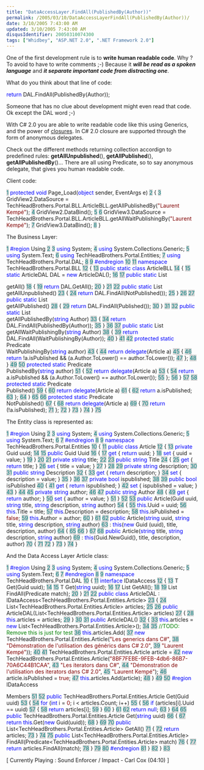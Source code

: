 ```yaml
---
title: "DataAccessLayer.FindAll(PublishedBy(Author))"
permalink: /2005/03/10/DataAccessLayerFindAll(PublishedBy(Author))/
date: 3/10/2005 7:43:00 AM
updated: 3/10/2005 7:43:00 AM
disqusIdentifier: 20050310074300
tags: ["Whidbey", "ASP.NET 2.0", ".NET Framework 2.0"]
---
```




One of the first development rule is to **write human readable 
code**. Why ? To avoid to have to write comments ;-) Because it 
***will be read as a spoken language*** and ***it 
separate important code from distracting one***.
<!-- more -->

What do you think about that line of code:

<span style="COLOR: blue">return</span> DAL.FindAll(PublishedBy(Author));

Someone that has no clue about development might even read that code. Ok 
except the DAL word ;-)

With C# 2.0 you are able to write readable code like this using Generics, and 
the power of [closures](http://martinfowler.com/bliki/Closures.html). 
In C# 2.0 closure are supported through the form of anonymous delegates.

Check out the different methods returning collection accordign to predefined 
rules: **getAllUnpublished**(), **getAllPublished**(), 
**getAllPublishedBy**()... There are all using Predicate, so to say 
anonymous delegate, that gives you human readable code.

Client code:

<span style="COLOR: teal; BACKGROUND-COLOR: lightgrey">  1</span> <font color="blue">protected</font> <font color="blue">void</font> Page_Load(<font color="blue">object</font> sender, EventArgs e)
<span style="COLOR: teal; BACKGROUND-COLOR: lightgrey">  2</span> {
<span style="COLOR: teal; BACKGROUND-COLOR: lightgrey">  3</span>     GridView2.DataSource = TechHeadBrothers.Portal.BLL.ArticleBLL.getAllPublishedBy(<font color="maroon">"Laurent Kempé"</font>);
<span style="COLOR: teal; BACKGROUND-COLOR: lightgrey">  4</span>     GridView2.DataBind();
<span style="COLOR: teal; BACKGROUND-COLOR: lightgrey">  5</span> 
<span style="COLOR: teal; BACKGROUND-COLOR: lightgrey">  6</span>     GridView3.DataSource = TechHeadBrothers.Portal.BLL.ArticleBLL.getAllWaitPublishingBy(<font color="maroon">"Laurent Kempé"</font>);
<span style="COLOR: teal; BACKGROUND-COLOR: lightgrey">  7</span>     GridView3.DataBind();
<span style="COLOR: teal; BACKGROUND-COLOR: lightgrey">  8</span> }

The Business Layer:

<span style="COLOR: teal; BACKGROUND-COLOR: lightgrey">  1</span> <font color="blue">#region</font> Using
<span style="COLOR: teal; BACKGROUND-COLOR: lightgrey">  2</span> 
<span style="COLOR: teal; BACKGROUND-COLOR: lightgrey">  3</span> <font color="blue">using</font> System;
<span style="COLOR: teal; BACKGROUND-COLOR: lightgrey">  4</span> <font color="blue">using</font> System.Collections.Generic;
<span style="COLOR: teal; BACKGROUND-COLOR: lightgrey">  5</span> <font color="blue">using</font> System.Text;
<span style="COLOR: teal; BACKGROUND-COLOR: lightgrey">  6</span> <font color="blue">using</font> TechHeadBrothers.Portal.Entities;
<span style="COLOR: teal; BACKGROUND-COLOR: lightgrey">  7</span> <font color="blue">using</font> TechHeadBrothers.Portal.DAL; 
<span style="COLOR: teal; BACKGROUND-COLOR: lightgrey">  8</span> 
<span style="COLOR: teal; BACKGROUND-COLOR: lightgrey">  9</span> <font color="blue">#endregion</font>
<span style="COLOR: teal; BACKGROUND-COLOR: lightgrey"> 10</span> 
<span style="COLOR: teal; BACKGROUND-COLOR: lightgrey"> 11</span> <font color="blue">namespace</font> TechHeadBrothers.Portal.BLL
<span style="COLOR: teal; BACKGROUND-COLOR: lightgrey"> 12</span> {
<span style="COLOR: teal; BACKGROUND-COLOR: lightgrey"> 13</span>     <font color="blue">public</font> <font color="blue">static</font> <font color="blue">class</font> ArticleBLL
<span style="COLOR: teal; BACKGROUND-COLOR: lightgrey"> 14</span>     {
<span style="COLOR: teal; BACKGROUND-COLOR: lightgrey"> 15</span>         <font color="blue">static</font> ArticleDAL DAL = <font color="blue">new</font> ArticleDAL();
<span style="COLOR: teal; BACKGROUND-COLOR: lightgrey"> 16</span> 
<span style="COLOR: teal; BACKGROUND-COLOR: lightgrey"> 17</span>         <font color="blue">public</font> <font color="blue">static</font> List<Article> getAll()
<span style="COLOR: teal; BACKGROUND-COLOR: lightgrey"> 18</span>         {
<span style="COLOR: teal; BACKGROUND-COLOR: lightgrey"> 19</span>             <font color="blue">return</font> DAL.GetAll();
<span style="COLOR: teal; BACKGROUND-COLOR: lightgrey"> 20</span>         }
<span style="COLOR: teal; BACKGROUND-COLOR: lightgrey"> 21</span> 
<span style="COLOR: teal; BACKGROUND-COLOR: lightgrey"> 22</span>         <font color="blue">public</font> <font color="blue">static</font> List<Article> getAllUnpublished()
<span style="COLOR: teal; BACKGROUND-COLOR: lightgrey"> 23</span>         {
<span style="COLOR: teal; BACKGROUND-COLOR: lightgrey"> 24</span>             <font color="blue">return</font> DAL.FindAll(NotPublished());
<span style="COLOR: teal; BACKGROUND-COLOR: lightgrey"> 25</span>         }
<span style="COLOR: teal; BACKGROUND-COLOR: lightgrey"> 26</span> 
<span style="COLOR: teal; BACKGROUND-COLOR: lightgrey"> 27</span>         <font color="blue">public</font> <font color="blue">static</font> List<Article> getAllPublished()
<span style="COLOR: teal; BACKGROUND-COLOR: lightgrey"> 28</span>         {
<span style="COLOR: teal; BACKGROUND-COLOR: lightgrey"> 29</span>             <font color="blue">return</font> DAL.FindAll(Published());
<span style="COLOR: teal; BACKGROUND-COLOR: lightgrey"> 30</span>         }
<span style="COLOR: teal; BACKGROUND-COLOR: lightgrey"> 31</span> 
<span style="COLOR: teal; BACKGROUND-COLOR: lightgrey"> 32</span>         <font color="blue">public</font> <font color="blue">static</font> List<Article> getAllPublishedBy(<font color="blue">string</font> Author)
<span style="COLOR: teal; BACKGROUND-COLOR: lightgrey"> 33</span>         {
<span style="COLOR: teal; BACKGROUND-COLOR: lightgrey"> 34</span>             <font color="blue">return</font> DAL.FindAll(PublishedBy(Author));
<span style="COLOR: teal; BACKGROUND-COLOR: lightgrey"> 35</span>         }
<span style="COLOR: teal; BACKGROUND-COLOR: lightgrey"> 36</span> 
<span style="COLOR: teal; BACKGROUND-COLOR: lightgrey"> 37</span>         <font color="blue">public</font> <font color="blue">static</font> List<Article> getAllWaitPublishingBy(<font color="blue">string</font> Author)
<span style="COLOR: teal; BACKGROUND-COLOR: lightgrey"> 38</span>         {
<span style="COLOR: teal; BACKGROUND-COLOR: lightgrey"> 39</span>             <font color="blue">return</font> DAL.FindAll(WaitPublishingBy(Author));
<span style="COLOR: teal; BACKGROUND-COLOR: lightgrey"> 40</span>         }
<span style="COLOR: teal; BACKGROUND-COLOR: lightgrey"> 41</span> 
<span style="COLOR: teal; BACKGROUND-COLOR: lightgrey"> 42</span>         <font color="blue">protected</font> <font color="blue">static</font> Predicate<Article> WaitPublishingBy(<font color="blue">string</font> author)
<span style="COLOR: teal; BACKGROUND-COLOR: lightgrey"> 43</span>         {
<span style="COLOR: teal; BACKGROUND-COLOR: lightgrey"> 44</span>             <font color="blue">return</font> <font color="blue">delegate</font>(Article a)
<span style="COLOR: teal; BACKGROUND-COLOR: lightgrey"> 45</span>             {
<span style="COLOR: teal; BACKGROUND-COLOR: lightgrey"> 46</span>                 <font color="blue">return</font> !a.isPublished && (a.Author.ToLower() == author.ToLower());
<span style="COLOR: teal; BACKGROUND-COLOR: lightgrey"> 47</span>             };
<span style="COLOR: teal; BACKGROUND-COLOR: lightgrey"> 48</span>         }
<span style="COLOR: teal; BACKGROUND-COLOR: lightgrey"> 49</span> 
<span style="COLOR: teal; BACKGROUND-COLOR: lightgrey"> 50</span>         <font color="blue">protected</font> <font color="blue">static</font> Predicate<Article> PublishedBy(<font color="blue">string</font> author)
<span style="COLOR: teal; BACKGROUND-COLOR: lightgrey"> 51</span>         {
<span style="COLOR: teal; BACKGROUND-COLOR: lightgrey"> 52</span>             <font color="blue">return</font> <font color="blue">delegate</font>(Article a)
<span style="COLOR: teal; BACKGROUND-COLOR: lightgrey"> 53</span>             {
<span style="COLOR: teal; BACKGROUND-COLOR: lightgrey"> 54</span>                 <font color="blue">return</font> a.isPublished && (a.Author.ToLower() == author.ToLower());
<span style="COLOR: teal; BACKGROUND-COLOR: lightgrey"> 55</span>             };
<span style="COLOR: teal; BACKGROUND-COLOR: lightgrey"> 56</span>         }
<span style="COLOR: teal; BACKGROUND-COLOR: lightgrey"> 57</span> 
<span style="COLOR: teal; BACKGROUND-COLOR: lightgrey"> 58</span>         <font color="blue">protected</font> <font color="blue">static</font> Predicate<Article> Published()
<span style="COLOR: teal; BACKGROUND-COLOR: lightgrey"> 59</span>         {
<span style="COLOR: teal; BACKGROUND-COLOR: lightgrey"> 60</span>             <font color="blue">return</font> <font color="blue">delegate</font>(Article a)
<span style="COLOR: teal; BACKGROUND-COLOR: lightgrey"> 61</span>             {
<span style="COLOR: teal; BACKGROUND-COLOR: lightgrey"> 62</span>                 <font color="blue">return</font> a.isPublished;
<span style="COLOR: teal; BACKGROUND-COLOR: lightgrey"> 63</span>             };
<span style="COLOR: teal; BACKGROUND-COLOR: lightgrey"> 64</span>         }
<span style="COLOR: teal; BACKGROUND-COLOR: lightgrey"> 65</span> 
<span style="COLOR: teal; BACKGROUND-COLOR: lightgrey"> 66</span>         <font color="blue">protected</font> <font color="blue">static</font> Predicate<Article> NotPublished()
<span style="COLOR: teal; BACKGROUND-COLOR: lightgrey"> 67</span>         {
<span style="COLOR: teal; BACKGROUND-COLOR: lightgrey"> 68</span>             <font color="blue">return</font> <font color="blue">delegate</font>(Article a)
<span style="COLOR: teal; BACKGROUND-COLOR: lightgrey"> 69</span>             {
<span style="COLOR: teal; BACKGROUND-COLOR: lightgrey"> 70</span>                 <font color="blue">return</font> (!a.isPublished);
<span style="COLOR: teal; BACKGROUND-COLOR: lightgrey"> 71</span>             };
<span style="COLOR: teal; BACKGROUND-COLOR: lightgrey"> 72</span>         }
<span style="COLOR: teal; BACKGROUND-COLOR: lightgrey"> 73</span>     }
<span style="COLOR: teal; BACKGROUND-COLOR: lightgrey"> 74</span> }
<span style="COLOR: teal; BACKGROUND-COLOR: lightgrey"> 75</span> 

The Entity class is represented as:

<span style="COLOR: teal; BACKGROUND-COLOR: lightgrey">  1</span> <font color="blue">#region</font> Using
<span style="COLOR: teal; BACKGROUND-COLOR: lightgrey">  2</span> 
<span style="COLOR: teal; BACKGROUND-COLOR: lightgrey">  3</span> <font color="blue">using</font> System;
<span style="COLOR: teal; BACKGROUND-COLOR: lightgrey">  4</span> <font color="blue">using</font> System.Collections.Generic;
<span style="COLOR: teal; BACKGROUND-COLOR: lightgrey">  5</span> <font color="blue">using</font> System.Text; 
<span style="COLOR: teal; BACKGROUND-COLOR: lightgrey">  6</span> 
<span style="COLOR: teal; BACKGROUND-COLOR: lightgrey">  7</span> <font color="blue">#endregion</font>
<span style="COLOR: teal; BACKGROUND-COLOR: lightgrey">  8</span> 
<span style="COLOR: teal; BACKGROUND-COLOR: lightgrey">  9</span> <font color="blue">namespace</font> TechHeadBrothers.Portal.Entities
<span style="COLOR: teal; BACKGROUND-COLOR: lightgrey"> 10</span> {
<span style="COLOR: teal; BACKGROUND-COLOR: lightgrey"> 11</span>     <font color="blue">public</font> <font color="blue">class</font> Article
<span style="COLOR: teal; BACKGROUND-COLOR: lightgrey"> 12</span>     {
<span style="COLOR: teal; BACKGROUND-COLOR: lightgrey"> 13</span>         <font color="blue">private</font> Guid uuid;
<span style="COLOR: teal; BACKGROUND-COLOR: lightgrey"> 14</span> 
<span style="COLOR: teal; BACKGROUND-COLOR: lightgrey"> 15</span>         <font color="blue">public</font> Guid Uuid
<span style="COLOR: teal; BACKGROUND-COLOR: lightgrey"> 16</span>         {
<span style="COLOR: teal; BACKGROUND-COLOR: lightgrey"> 17</span>             <font color="blue">get</font> { <font color="blue">return</font> uuid; }
<span style="COLOR: teal; BACKGROUND-COLOR: lightgrey"> 18</span>             <font color="blue">set</font> { uuid = value; }
<span style="COLOR: teal; BACKGROUND-COLOR: lightgrey"> 19</span>         }
<span style="COLOR: teal; BACKGROUND-COLOR: lightgrey"> 20</span> 
<span style="COLOR: teal; BACKGROUND-COLOR: lightgrey"> 21</span>         <font color="blue">private</font> <font color="blue">string</font> title;
<span style="COLOR: teal; BACKGROUND-COLOR: lightgrey"> 22</span> 
<span style="COLOR: teal; BACKGROUND-COLOR: lightgrey"> 23</span>         <font color="blue">public</font> <font color="blue">string</font> Title
<span style="COLOR: teal; BACKGROUND-COLOR: lightgrey"> 24</span>         {
<span style="COLOR: teal; BACKGROUND-COLOR: lightgrey"> 25</span>             <font color="blue">get</font> { <font color="blue">return</font> title; }
<span style="COLOR: teal; BACKGROUND-COLOR: lightgrey"> 26</span>             <font color="blue">set</font> { title = value; }
<span style="COLOR: teal; BACKGROUND-COLOR: lightgrey"> 27</span>         }
<span style="COLOR: teal; BACKGROUND-COLOR: lightgrey"> 28</span> 
<span style="COLOR: teal; BACKGROUND-COLOR: lightgrey"> 29</span>         <font color="blue">private</font> <font color="blue">string</font> description;
<span style="COLOR: teal; BACKGROUND-COLOR: lightgrey"> 30</span> 
<span style="COLOR: teal; BACKGROUND-COLOR: lightgrey"> 31</span>         <font color="blue">public</font> <font color="blue">string</font> Description
<span style="COLOR: teal; BACKGROUND-COLOR: lightgrey"> 32</span>         {
<span style="COLOR: teal; BACKGROUND-COLOR: lightgrey"> 33</span>             <font color="blue">get</font> { <font color="blue">return</font> description; }
<span style="COLOR: teal; BACKGROUND-COLOR: lightgrey"> 34</span>             <font color="blue">set</font> { description = value; }
<span style="COLOR: teal; BACKGROUND-COLOR: lightgrey"> 35</span>         }
<span style="COLOR: teal; BACKGROUND-COLOR: lightgrey"> 36</span> 
<span style="COLOR: teal; BACKGROUND-COLOR: lightgrey"> 37</span>         <font color="blue">private</font> <font color="blue">bool</font> ispublished;
<span style="COLOR: teal; BACKGROUND-COLOR: lightgrey"> 38</span> 
<span style="COLOR: teal; BACKGROUND-COLOR: lightgrey"> 39</span>         <font color="blue">public</font> <font color="blue">bool</font> isPublished
<span style="COLOR: teal; BACKGROUND-COLOR: lightgrey"> 40</span>         {
<span style="COLOR: teal; BACKGROUND-COLOR: lightgrey"> 41</span>             <font color="blue">get</font> { <font color="blue">return</font> ispublished; }
<span style="COLOR: teal; BACKGROUND-COLOR: lightgrey"> 42</span>             <font color="blue">set</font> { ispublished = value; }
<span style="COLOR: teal; BACKGROUND-COLOR: lightgrey"> 43</span>         }
<span style="COLOR: teal; BACKGROUND-COLOR: lightgrey"> 44</span> 
<span style="COLOR: teal; BACKGROUND-COLOR: lightgrey"> 45</span>         <font color="blue">private</font> <font color="blue">string</font> author;
<span style="COLOR: teal; BACKGROUND-COLOR: lightgrey"> 46</span> 
<span style="COLOR: teal; BACKGROUND-COLOR: lightgrey"> 47</span>         <font color="blue">public</font> <font color="blue">string</font> Author
<span style="COLOR: teal; BACKGROUND-COLOR: lightgrey"> 48</span>         {
<span style="COLOR: teal; BACKGROUND-COLOR: lightgrey"> 49</span>             <font color="blue">get</font> { <font color="blue">return</font> author; }
<span style="COLOR: teal; BACKGROUND-COLOR: lightgrey"> 50</span>             <font color="blue">set</font> { author = value; }
<span style="COLOR: teal; BACKGROUND-COLOR: lightgrey"> 51</span>         }
<span style="COLOR: teal; BACKGROUND-COLOR: lightgrey"> 52</span> 
<span style="COLOR: teal; BACKGROUND-COLOR: lightgrey"> 53</span>         <font color="blue">public</font> Article(Guid uuid, <font color="blue">string</font> title, <font color="blue">string</font> description, <font color="blue">string</font> author)
<span style="COLOR: teal; BACKGROUND-COLOR: lightgrey"> 54</span>         {
<span style="COLOR: teal; BACKGROUND-COLOR: lightgrey"> 55</span>             <font color="blue">this</font>.Uuid = uuid;
<span style="COLOR: teal; BACKGROUND-COLOR: lightgrey"> 56</span>             <font color="blue">this</font>.Title = title;
<span style="COLOR: teal; BACKGROUND-COLOR: lightgrey"> 57</span>             <font color="blue">this</font>.Description = description;
<span style="COLOR: teal; BACKGROUND-COLOR: lightgrey"> 58</span>             <font color="blue">this</font>.isPublished = <font color="maroon">false</font>;
<span style="COLOR: teal; BACKGROUND-COLOR: lightgrey"> 59</span>             <font color="blue">this</font>.Author = author;
<span style="COLOR: teal; BACKGROUND-COLOR: lightgrey"> 60</span>         }
<span style="COLOR: teal; BACKGROUND-COLOR: lightgrey"> 61</span> 
<span style="COLOR: teal; BACKGROUND-COLOR: lightgrey"> 62</span>         <font color="blue">public</font> Article(<font color="blue">string</font> uuid, <font color="blue">string</font> title, <font color="blue">string</font> description, <font color="blue">string</font> author)
<span style="COLOR: teal; BACKGROUND-COLOR: lightgrey"> 63</span>             : <font color="blue">this</font>(<font color="blue">new</font> Guid (uuid), title, description, author)
<span style="COLOR: teal; BACKGROUND-COLOR: lightgrey"> 64</span>         {
<span style="COLOR: teal; BACKGROUND-COLOR: lightgrey"> 65</span> 
<span style="COLOR: teal; BACKGROUND-COLOR: lightgrey"> 66</span>         }
<span style="COLOR: teal; BACKGROUND-COLOR: lightgrey"> 67</span> 
<span style="COLOR: teal; BACKGROUND-COLOR: lightgrey"> 68</span>         <font color="blue">public</font> Article(<font color="blue">string</font> title, <font color="blue">string</font> description, <font color="blue">string</font> author)
<span style="COLOR: teal; BACKGROUND-COLOR: lightgrey"> 69</span>             : <font color="blue">this</font>(Guid.NewGuid(), title, description, author)
<span style="COLOR: teal; BACKGROUND-COLOR: lightgrey"> 70</span>         {
<span style="COLOR: teal; BACKGROUND-COLOR: lightgrey"> 71</span> 
<span style="COLOR: teal; BACKGROUND-COLOR: lightgrey"> 72</span>         }
<span style="COLOR: teal; BACKGROUND-COLOR: lightgrey"> 73</span>     }
<span style="COLOR: teal; BACKGROUND-COLOR: lightgrey"> 74</span> } 

And the Data Access Layer Article class:

<span style="COLOR: teal; BACKGROUND-COLOR: lightgrey">  1</span> <font color="blue">#region</font> Using
<span style="COLOR: teal; BACKGROUND-COLOR: lightgrey">  2</span> 
<span style="COLOR: teal; BACKGROUND-COLOR: lightgrey">  3</span> <font color="blue">using</font> System;
<span style="COLOR: teal; BACKGROUND-COLOR: lightgrey">  4</span> <font color="blue">using</font> System.Collections.Generic;
<span style="COLOR: teal; BACKGROUND-COLOR: lightgrey">  5</span> <font color="blue">using</font> System.Text;
<span style="COLOR: teal; BACKGROUND-COLOR: lightgrey">  6</span> 
<span style="COLOR: teal; BACKGROUND-COLOR: lightgrey">  7</span> <font color="blue">#endregion</font>
<span style="COLOR: teal; BACKGROUND-COLOR: lightgrey">  8</span> 
<span style="COLOR: teal; BACKGROUND-COLOR: lightgrey">  9</span> <font color="blue">namespace</font> TechHeadBrothers.Portal.DAL
<span style="COLOR: teal; BACKGROUND-COLOR: lightgrey"> 10</span> {
<span style="COLOR: teal; BACKGROUND-COLOR: lightgrey"> 11</span>     <font color="blue">interface</font> IDataAccess<T>
<span style="COLOR: teal; BACKGROUND-COLOR: lightgrey"> 12</span>     {
<span style="COLOR: teal; BACKGROUND-COLOR: lightgrey"> 13</span>         T Get(Guid uuid);
<span style="COLOR: teal; BACKGROUND-COLOR: lightgrey"> 14</span> 
<span style="COLOR: teal; BACKGROUND-COLOR: lightgrey"> 15</span>         T Get(<font color="blue">string</font> uuid);
<span style="COLOR: teal; BACKGROUND-COLOR: lightgrey"> 16</span> 
<span style="COLOR: teal; BACKGROUND-COLOR: lightgrey"> 17</span>         List<T> GetAll();
<span style="COLOR: teal; BACKGROUND-COLOR: lightgrey"> 18</span> 
<span style="COLOR: teal; BACKGROUND-COLOR: lightgrey"> 19</span>         List<T> FindAll(Predicate<T> match);
<span style="COLOR: teal; BACKGROUND-COLOR: lightgrey"> 20</span>     }
<span style="COLOR: teal; BACKGROUND-COLOR: lightgrey"> 21</span> 
<span style="COLOR: teal; BACKGROUND-COLOR: lightgrey"> 22</span>     <font color="blue">public</font> <font color="blue">class</font> ArticleDAL : IDataAccess<TechHeadBrothers.Portal.Entities.Article>
<span style="COLOR: teal; BACKGROUND-COLOR: lightgrey"> 23</span>     {
<span style="COLOR: teal; BACKGROUND-COLOR: lightgrey"> 24</span>         List<TechHeadBrothers.Portal.Entities.Article> articles;
<span style="COLOR: teal; BACKGROUND-COLOR: lightgrey"> 25</span> 
<span style="COLOR: teal; BACKGROUND-COLOR: lightgrey"> 26</span>         <font color="blue">public</font> ArticleDAL(List<TechHeadBrothers.Portal.Entities.Article> articles)
<span style="COLOR: teal; BACKGROUND-COLOR: lightgrey"> 27</span>         {
<span style="COLOR: teal; BACKGROUND-COLOR: lightgrey"> 28</span>             <font color="blue">this</font>.articles = articles;
<span style="COLOR: teal; BACKGROUND-COLOR: lightgrey"> 29</span>         }
<span style="COLOR: teal; BACKGROUND-COLOR: lightgrey"> 30</span> 
<span style="COLOR: teal; BACKGROUND-COLOR: lightgrey"> 31</span>         <font color="blue">public</font> ArticleDAL()
<span style="COLOR: teal; BACKGROUND-COLOR: lightgrey"> 32</span>         {
<span style="COLOR: teal; BACKGROUND-COLOR: lightgrey"> 33</span>             <font color="blue">this</font>.articles = <font color="blue">new</font> List<TechHeadBrothers.Portal.Entities.Article>();
<span style="COLOR: teal; BACKGROUND-COLOR: lightgrey"> 34</span> 
<span style="COLOR: teal; BACKGROUND-COLOR: lightgrey"> 35</span>             <font color="green">//TODO: Remove this is just for test
</font><span style="COLOR: teal; BACKGROUND-COLOR: lightgrey"> 36</span>             <font color="blue">this</font>.articles.Add(
<span style="COLOR: teal; BACKGROUND-COLOR: lightgrey"> 37</span>                 <font color="blue">new</font> TechHeadBrothers.Portal.Entities.Article(<font color="maroon">"Les generics dans C#"</font>,
<span style="COLOR: teal; BACKGROUND-COLOR: lightgrey"> 38</span>                 <font color="maroon">"Démonstration de l'utilisation des générics dans C# 2.0"</font>,
<span style="COLOR: teal; BACKGROUND-COLOR: lightgrey"> 39</span>                 <font color="maroon">"Laurent Kempé"</font>));
<span style="COLOR: teal; BACKGROUND-COLOR: lightgrey"> 40</span> 
<span style="COLOR: teal; BACKGROUND-COLOR: lightgrey"> 41</span>             TechHeadBrothers.Portal.Entities.Article article =
<span style="COLOR: teal; BACKGROUND-COLOR: lightgrey"> 42</span>                 <font color="blue">new</font> TechHeadBrothers.Portal.Entities.Article(<font color="maroon">"8BF7FEBE-9FEB-4db6-86B7-70A6C44B1CAA"</font>,
<span style="COLOR: teal; BACKGROUND-COLOR: lightgrey"> 43</span>                 <font color="maroon">"Les iterators dans C#"</font>,
<span style="COLOR: teal; BACKGROUND-COLOR: lightgrey"> 44</span>                 <font color="maroon">"Démonstration de l'utilisation des iterators dans C# 2.0"</font>,
<span style="COLOR: teal; BACKGROUND-COLOR: lightgrey"> 45</span>                 <font color="maroon">"Laurent Kempé"</font>);
<span style="COLOR: teal; BACKGROUND-COLOR: lightgrey"> 46</span>             article.isPublished = <font color="maroon">true</font>;
<span style="COLOR: teal; BACKGROUND-COLOR: lightgrey"> 47</span>             <font color="blue">this</font>.articles.Add(article);
<span style="COLOR: teal; BACKGROUND-COLOR: lightgrey"> 48</span>         }
<span style="COLOR: teal; BACKGROUND-COLOR: lightgrey"> 49</span> 
<span style="COLOR: teal; BACKGROUND-COLOR: lightgrey"> 50</span>         <font color="blue">#region</font> IDataAccess<Article> Members
<span style="COLOR: teal; BACKGROUND-COLOR: lightgrey"> 51</span> 
<span style="COLOR: teal; BACKGROUND-COLOR: lightgrey"> 52</span>         <font color="blue">public</font> TechHeadBrothers.Portal.Entities.Article Get(Guid uuid)
<span style="COLOR: teal; BACKGROUND-COLOR: lightgrey"> 53</span>         {
<span style="COLOR: teal; BACKGROUND-COLOR: lightgrey"> 54</span>             <font color="blue">for</font> (<font color="blue">int</font> i = <font color="maroon">0</font>; i < articles.Count; i++)
<span style="COLOR: teal; BACKGROUND-COLOR: lightgrey"> 55</span>             {
<span style="COLOR: teal; BACKGROUND-COLOR: lightgrey"> 56</span>                 <font color="blue">if</font> (articles[i].Uuid == uuid)
<span style="COLOR: teal; BACKGROUND-COLOR: lightgrey"> 57</span>                 {
<span style="COLOR: teal; BACKGROUND-COLOR: lightgrey"> 58</span>                     <font color="blue">return</font> articles[i];
<span style="COLOR: teal; BACKGROUND-COLOR: lightgrey"> 59</span>                 }
<span style="COLOR: teal; BACKGROUND-COLOR: lightgrey"> 60</span>             }
<span style="COLOR: teal; BACKGROUND-COLOR: lightgrey"> 61</span> 
<span style="COLOR: teal; BACKGROUND-COLOR: lightgrey"> 62</span>             <font color="blue">return</font> <font color="blue">null</font>;
<span style="COLOR: teal; BACKGROUND-COLOR: lightgrey"> 63</span>         }
<span style="COLOR: teal; BACKGROUND-COLOR: lightgrey"> 64</span> 
<span style="COLOR: teal; BACKGROUND-COLOR: lightgrey"> 65</span>         <font color="blue">public</font> TechHeadBrothers.Portal.Entities.Article Get(<font color="blue">string</font> uuid)
<span style="COLOR: teal; BACKGROUND-COLOR: lightgrey"> 66</span>         {
<span style="COLOR: teal; BACKGROUND-COLOR: lightgrey"> 67</span>             <font color="blue">return</font> <font color="blue">this</font>.Get(<font color="blue">new</font> Guid(uuid));
<span style="COLOR: teal; BACKGROUND-COLOR: lightgrey"> 68</span>         }
<span style="COLOR: teal; BACKGROUND-COLOR: lightgrey"> 69</span> 
<span style="COLOR: teal; BACKGROUND-COLOR: lightgrey"> 70</span>         <font color="blue">public</font> List<TechHeadBrothers.Portal.Entities.Article> GetAll()
<span style="COLOR: teal; BACKGROUND-COLOR: lightgrey"> 71</span>         {
<span style="COLOR: teal; BACKGROUND-COLOR: lightgrey"> 72</span>             <font color="blue">return</font> articles;
<span style="COLOR: teal; BACKGROUND-COLOR: lightgrey"> 73</span>         }
<span style="COLOR: teal; BACKGROUND-COLOR: lightgrey"> 74</span> 
<span style="COLOR: teal; BACKGROUND-COLOR: lightgrey"> 75</span>         <font color="blue">public</font> List<TechHeadBrothers.Portal.Entities.Article> FindAll(Predicate<TechHeadBrothers.Portal.Entities.Article> match)
<span style="COLOR: teal; BACKGROUND-COLOR: lightgrey"> 76</span>         {
<span style="COLOR: teal; BACKGROUND-COLOR: lightgrey"> 77</span>             <font color="blue">return</font> articles.FindAll(match);
<span style="COLOR: teal; BACKGROUND-COLOR: lightgrey"> 78</span>         }
<span style="COLOR: teal; BACKGROUND-COLOR: lightgrey"> 79</span> 
<span style="COLOR: teal; BACKGROUND-COLOR: lightgrey"> 80</span>         <font color="blue">#endregion</font>
<span style="COLOR: teal; BACKGROUND-COLOR: lightgrey"> 81</span>     }
<span style="COLOR: teal; BACKGROUND-COLOR: lightgrey"> 82</span> }
<span style="COLOR: teal; BACKGROUND-COLOR: lightgrey"> 83</span> </pre>

[ Currently Playing : Sound Enforcer / Impact - Carl Cox (04:10) 
]
